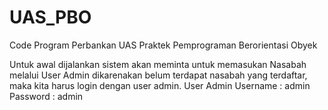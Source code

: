 # UAS_PBO
Code Program Perbankan UAS Praktek Pemprograman Berorientasi Obyek

Untuk awal dijalankan sistem akan meminta untuk memasukan Nasabah melalui User Admin dikarenakan belum terdapat nasabah yang terdaftar, maka kita harus login dengan user admin.
User Admin
Username  : admin
Password  : admin
